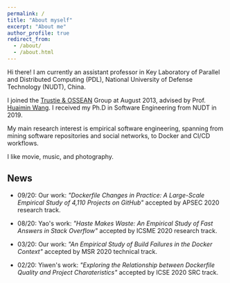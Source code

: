 ```yaml
---
permalink: /
title: "About myself"
excerpt: "About me"
author_profile: true
redirect_from: 
  - /about/
  - /about.html
---
```


Hi there! I am currently an assistant professor in Key Laboratory of Parallel and Distributed Computing (PDL), National University of Defense Technology (NUDT), China.

I joined the [Trustie & OSSEAN](https://www.trustie.net) Group at August 2013, advised by Prof. [Huaimin Wang](https://dblp.uni-trier.de/pers/hd/w/Wang:Huaimin). I received my Ph.D in Software Engineering from NUDT in 2019. 

My main research interest is empirical software engineering, spanning from mining software repositories and social networks, to Docker and CI/CD workflows.

I like movie, music, and photography. 

## News
* 09/20: Our work: *"Dockerfile Changes in Practice: A Large-Scale Empirical Study of 4,110 Projects on GitHub"* accepted by APSEC 2020 research track. 

* 08/20: Yao's work: *"Haste Makes Waste: An Empirical Study of Fast Answers in Stack Overflow"* accepted by ICSME 2020 research track.

* 03/20: Our work: *"An Empirical Study of Build Failures in the Docker Context"* accepted by MSR 2020 technical track. 

* 02/20: Yiwen's work: *"Exploring the Relationship between Dockerfile Quality and Project Charateristics"* accepted by ICSE 2020 SRC track.
